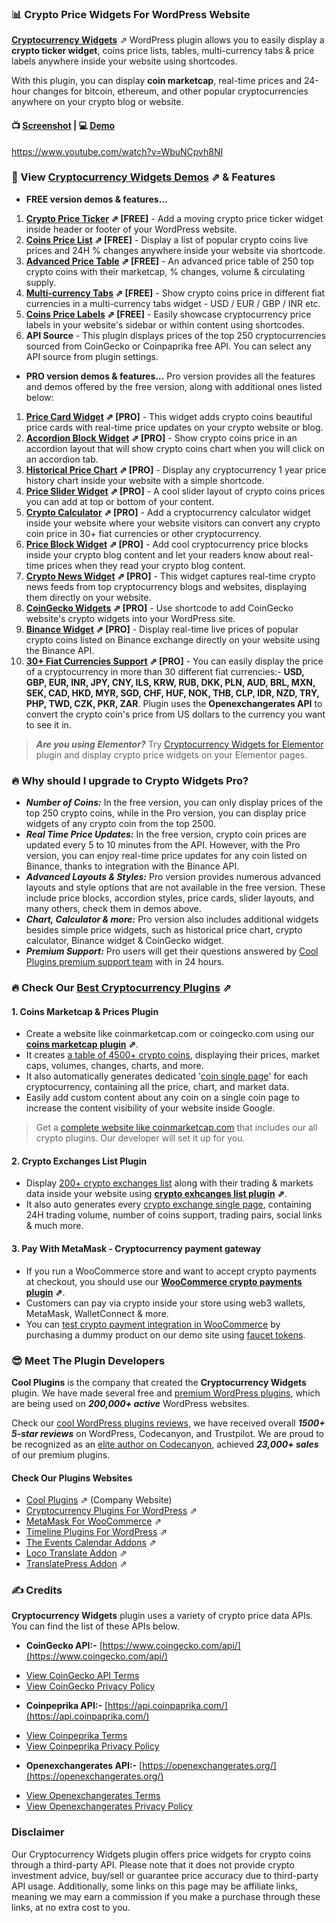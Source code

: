 
### 📊 Crypto Price Widgets For WordPress Website

**[Cryptocurrency Widgets](https://cryptocurrencyplugins.com/wordpress-plugin/cryptocurrency-widgets-pro/?utm_source=ccpw_plugin&utm_medium=readme&utm_campaign=get-pro&utm_content=crypto-widgets "WordPress plugin to add crypto price widgets inside your website.")** ⇗ WordPress plugin allows you to easily display a **crypto ticker widget**, coins price lists, tables, multi-currency tabs & price labels anywhere inside your website using shortcodes.

With this plugin, you can display **coin marketcap**, real-time prices and 24-hour changes for bitcoin, ethereum, and other popular cryptocurrencies anywhere on your crypto blog or website.

#### 📺 [Screenshot](#screenshots "View plugin screenshots.") | 💻 [Demo](https://cryptocurrencyplugins.com/demo/cryptocurrency-widgets-pro/?utm_source=ccpw_plugin&utm_medium=readme&utm_campaign=demo&utm_content=demo "View plugin demos.")

https://www.youtube.com/watch?v=WbuNCpvh8NI


### 👀 View [Cryptocurrency Widgets Demos](https://cryptocurrencyplugins.com/demo/cryptocurrency-widgets-pro/?utm_source=ccpw_plugin&utm_medium=readme&utm_campaign=demo&utm_content=demo-h3 "All demos of plugin.") ⇗ & Features

* **FREE version demos & features...**
 1. **[Crypto Price Ticker](https://cryptocurrencyplugins.com/demo/cryptocurrency-widgets-pro/crypto-price-ticker-widget/?utm_source=ccpw_plugin&utm_medium=readme&utm_campaign=demo&utm_content=ticker "View crypto price ticker widget demo.") ⇗ [FREE]** -
Add a moving crypto price ticker widget inside header or footer of your WordPress website.
 2. **[Coins Price List](https://cryptocurrencyplugins.com/demo/cryptocurrency-widgets-pro/crypto-price-list-widget/?utm_source=ccpw_plugin&utm_medium=readme&utm_campaign=demo&utm_content=list "View cryptocurrencies price list widget demo.") ⇗ [FREE]** -
Display a list of popular crypto coins live prices and 24H % changes anywhere inside your website via shortcode.
 3. **[Advanced Price Table](https://cryptocurrencyplugins.com/demo/cryptocurrency-widgets-pro/crypto-price-table-widget/?utm_source=ccpw_plugin&utm_medium=readme&utm_campaign=demo&utm_content=table "View cryptocurrencies prices advanced table widget demo.") ⇗ [FREE]** -
An advanced price table of 250 top crypto coins with their marketcap, % changes, volume & circulating supply.
 4. **[Multi-currency Tabs](https://cryptocurrencyplugins.com/demo/cryptocurrency-widgets-pro/multicurrency-tabs-widget/?utm_source=ccpw_plugin&utm_medium=readme&utm_campaign=demo&utm_content=tabs "View multi-currency tabs widget demo.") ⇗ [FREE]** -
Show crypto coins price in different fiat currencies in a multi-currency tabs widget - USD / EUR / GBP / INR etc.
 5. **[Coins Price Labels](https://cryptocurrencyplugins.com/demo/cryptocurrency-widgets-pro/crypto-price-label-widget/?utm_source=ccpw_plugin&utm_medium=readme&utm_campaign=demo&utm_content=labels "View coins price labels widget demo.") ⇗ [FREE]** -
Easily showcase cryptocurrency price labels in your website's sidebar or within content using shortcodes.
 6. **API Source** - This plugin displays prices of the top 250 cryptocurrencies sourced from CoinGecko or Coinpaprika free API. You can select any API source from plugin settings.

* **PRO version demos & features...**
Pro version provides all the features and demos offered by the free version, along with additional ones listed below:
 1. **[Price Card Widget](https://cryptocurrencyplugins.com/demo/cryptocurrency-widgets-pro/crypto-price-card-widget/?utm_source=ccpw_plugin&utm_medium=readme&utm_campaign=demo&utm_content=card "View crypto price card widget demo.") ⇗ [PRO]** -
This widget adds crypto coins beautiful price cards with real-time price updates on your crypto website or blog.
 2. **[Accordion Block Widget](https://cryptocurrencyplugins.com/demo/cryptocurrency-widgets-pro/crypto-price-accordion-widget/?utm_source=ccpw_plugin&utm_medium=readme&utm_campaign=demo&utm_content=accordion "View crypto accordion block widget demo.") ⇗ [PRO]** -
Show crypto coins price in an accordion layout that will show crypto coins chart when you will click on an accordion tab.
 3. **[Historical Price Chart](https://cryptocurrencyplugins.com/demo/cryptocurrency-widgets-pro/crypto-price-chart-widget/?utm_source=ccpw_plugin&utm_medium=readme&utm_campaign=demo&utm_content=chart "View crypto coin historical price chart demo.") ⇗ [PRO]** -
Display any cryptocurrency 1 year price history chart inside your website with a simple shortcode.
 4. **[Price Slider Widget](https://cryptocurrencyplugins.com/demo/cryptocurrency-widgets-pro/crypto-price-slider-widget/?utm_source=ccpw_plugin&utm_medium=readme&utm_campaign=demo&utm_content=slider "View crypto price slider widget demo.") ⇗ [PRO]** -
A cool slider layout of crypto coins prices you can add at top or bottom of your content.
 5. **[Crypto Calculator](https://cryptocurrencyplugins.com/demo/cryptocurrency-widgets-pro/crypto-calculator-widget/?utm_source=ccpw_plugin&utm_medium=readme&utm_campaign=demo&utm_content=calculator "View cryptocurrency calculator widget demo.") ⇗ [PRO]** -
Add a cryptocurrency calculator widget inside your website where your website visitors can convert any crypto coin price in 30+ fiat currencies or other cryptocurrency.
 6. **[Price Block Widget](https://cryptocurrencyplugins.com/demo/cryptocurrency-widgets-pro/crypto-price-block-widget/?utm_source=ccpw_plugin&utm_medium=readme&utm_campaign=demo&utm_content=block "View crypto price block widget demo.") ⇗ [PRO]** -
Add cool cryptocurrency price blocks inside your crypto blog content and let your readers know about real-time prices when they read your crypto blog content.
 7. **[Crypto News Widget](https://cryptocurrencyplugins.com/demo/cryptocurrency-widgets-pro/crypto-news-widget/?utm_source=ccpw_plugin&utm_medium=readme&utm_campaign=demo&utm_content=news "View crypto news feed widget demo.") ⇗ [PRO]** -
This widget captures real-time crypto news feeds from top cryptocurrency blogs and websites, displaying them directly on your website.
 8. **[CoinGecko Widgets](https://cryptocurrencyplugins.com/demo/cryptocurrency-widgets-pro/coingecko-widgets/?utm_source=ccpw_plugin&utm_medium=readme&utm_campaign=demo&utm_content=coingecko "View CoinGecko widgets demo.") ⇗ [PRO]** -
Use shortcode to add CoinGecko website's crypto widgets into your WordPress site.
 9. **[Binance Widget](https://cryptocurrencyplugins.com/demo/cryptocurrency-widgets-pro/binance-widget/?utm_source=ccpw_plugin&utm_medium=readme&utm_campaign=demo&utm_content=binance "View Binance widget demo.") ⇗ [PRO]** -
Display real-time live prices of popular crypto coins listed on Binance exchange directly on your website using the Binance API.
 10. **[30+ Fiat Currencies Support](https://cryptocurrencyplugins.com/demo/cryptocurrency-widgets-pro/fiat-currencies-support/?utm_source=ccpw_plugin&utm_medium=readme&utm_campaign=demo&utm_content=fiat "Display crypto price in EUR, GBP, INR & more") ⇗ [PRO]** -
You can easily display the price of a cryptocurrency in more than 30 different fiat currencies:- **USD, GBP, EUR, INR, JPY, CNY, ILS, KRW, RUB, DKK, PLN, AUD, BRL, MXN, SEK, CAD, HKD, MYR, SGD, CHF, HUF, NOK, THB, CLP, IDR, NZD, TRY, PHP, TWD, CZK, PKR, ZAR**. Plugin uses the **Openexchangerates API** to convert the crypto coin's price from US dollars to the currency you want to see it in.

> ***Are you using Elementor?*** Try [Cryptocurrency Widgets for Elementor](https://wordpress.org/plugins/cryptocurrency-widgets-for-elementor/ "Cryptocurrency price widgets plugin for Elementor.") plugin and display crypto price widgets on your Elementor pages.

### 🔥 Why should I upgrade to Crypto Widgets Pro?

* ***Number of Coins:*** In the free version, you can only display prices of the top 250 crypto coins, while in the Pro version, you can display price widgets of any crypto coin from the top 2500.
* ***Real Time Price Updates:*** In the free version, crypto coin prices are updated every 5 to 10 minutes from the API. However, with the Pro version, you can enjoy real-time price updates for any coin listed on Binance, thanks to integration with the Binance API.
* ***Advanced Layouts & Styles:*** Pro version provides numerous advanced layouts and style options that are not available in the free version. These include price blocks, accordion styles, price cards, slider layouts, and many others, check them in demos above.
* ***Chart, Calculator & more:*** Pro version also includes additional widgets besides simple price widgets, such as historical price chart, crypto calculator, Binance widget & CoinGecko widget.
* ***Premium Support:*** Pro users will get their questions answered by [Cool Plugins premium support team](https://coolplugins.net/support/?utm_source=ccpw_plugin&utm_medium=readme&utm_campaign=support&utm_content=why-pro "WordPress plugin support.") with in 24 hours.

### 🔥 Check Our [Best Cryptocurrency Plugins](https://cryptocurrencyplugins.com/best-crypto-plugins-for-wordpress/?utm_source=ccpw_plugin&utm_medium=readme&utm_campaign=best-plugins&utm_content=best-plugins-h3 "Best cryptocurrency plugins for WordPress") ⇗

#### 1. Coins Marketcap & Prices Plugin

* Create a website like coinmarketcap.com or coingecko.com using our **[coins marketcap plugin](https://cryptocurrencyplugins.com/wordpress-plugin/coins-marketcap/?utm_source=ccpw_plugin&utm_medium=readme&utm_campaign=get-pro-cmc&utm_content=best-plugins) ⇗**.
* It creates [a table of 4500+ crypto coins](https://cryptocurrencyplugins.com/demo/coins-marketcap/4500-crypto-coins-table/?utm_source=ccpw_plugin&utm_medium=readme&utm_campaign=demo-cmc&utm_content=best-plugins), displaying their prices, market caps, volumes, changes, charts, and more.
* It also automatically generates dedicated '[coin single page](https://cryptocurrencyplugins.com/coin/BTC/bitcoin/?utm_source=ccpw_plugin&utm_medium=readme&utm_campaign=demo-cmc-single&utm_content=best-plugins)' for each cryptocurrency, containing all the price, chart, and market data.
* Easily add custom content about any coin on a single coin page to increase the content visibility of your website inside Google.

> Get a [complete website like coinmarketcap.com](https://cryptocurrencyplugins.com/coinmarketcap-clone-website/?utm_source=ccpw_plugin&utm_medium=readme&utm_campaign=cmc-clone&utm_content=best-plugins) that includes our all crypto plugins. Our developer will set it up for you.

#### 2. Crypto Exchanges List Plugin

* Display [200+ crypto exchanges list](https://cryptocurrencyplugins.com/demo/cryptocurrency-exchanges-list-pro/best-crypto-exchanges-list?utm_source=ccpw_plugin&utm_medium=readme&utm_campaign=demo-celp&utm_content=best-plugins) along with their trading & markets data inside your website using **[crypto exhcanges list plugin](https://cryptocurrencyplugins.com/wordpress-plugin/cryptocurrency-exchanges-list-pro/?utm_source=ccpw_plugin&utm_medium=readme&utm_campaign=get-pro-celp&utm_content=best-plugins) ⇗**.
* It also auto generates every [crypto exchange single page](https://cryptocurrencyplugins.com/crypto-exchange/binance/?utm_source=ccpw_plugin&utm_medium=readme&utm_campaign=demo-celp-single&utm_content=best-plugins), containing 24H trading volume, number of coins support, trading pairs, social links & much more.

#### 3. Pay With MetaMask - Cryptocurrency payment gateway

* If you run a WooCommerce store and want to accept crypto payments at checkout, you should use our **[WooCommerce crypto payments plugin](https://paywithcryptocurrency.net?utm_source=ccpw_plugin&utm_medium=readme&utm_campaign=get-pro-mmask&utm_content=best-plugins) ⇗**.
* Customers can pay via crypto inside your store using web3 wallets, MetaMask, WalletConnect & more.
* You can [test crypto payment integration in WooCommerce](https://paywithcryptocurrency.net/wordpress-plugin/test-cryptocurrency-payment/?utm_source=ccpw_plugin&utm_medium=readme&utm_campaign=demo-mmask&utm_content=best-plugins) by purchasing a dummy product on our demo site using [faucet tokens](https://paywithcryptocurrency.net/plugin-features/test-networks-and-tokens/?utm_source=ccpw_plugin&utm_medium=readme&utm_campaign=test-tokens-mmask&utm_content=best-plugins).

### 😎 Meet The Plugin Developers

**Cool Plugins** is the company that created the **Cryptocurrency Widgets** plugin. We have made several free and [premium WordPress plugins](https://coolplugins.net/products/?utm_source=ccpw_plugin&utm_medium=readme&utm_campaign=all-plugins&utm_content=coolplugins "Check all WordPress plugins developed by Cool Plugins."), which are being used on ***200,000+ active*** WordPress websites.

Check our [cool WordPress plugins reviews](https://coolplugins.net/reviews/?utm_source=ccpw_plugin&utm_medium=readme&utm_campaign=plugins-reviews&utm_content=coolplugins "Reviews of all WordPress plugins developed by Cool Plugins team."), we have received overall ***1500+ 5-star reviews*** on WordPress, Codecanyon, and Trustpilot. We are proud to be recognized as an [elite author on Codecanyon](https://codecanyon.net/user/coolplugins "Codecanyon Elite Author Profile"), achieved ***23,000+ sales*** of our premium plugins.

#### Check Our Plugins Websites

* [Cool Plugins](https://coolplugins.net/?utm_source=ccpw_plugin&utm_medium=readme&utm_campaign=homepage&utm_content=our-sites) ⇗ (Company Website)
* [Cryptocurrency Plugins For WordPress](https://cryptocurrencyplugins.com/best-crypto-plugins-for-wordpress/?utm_source=ccpw_plugin&utm_medium=readme&utm_campaign=best-plugins&utm_content=our-sites) ⇗
* [MetaMask For WooCommerce](https://paywithcryptocurrency.net/wordpress-plugin/pay-with-metamask-for-woocommerce-pro/?utm_source=ccpw_plugin&utm_medium=readme&utm_campaign=get-pro&utm_content=our-sites) ⇗
* [Timeline Plugins For WordPress](https://cooltimeline.com/best-timeline-plugins-for-wordpress/?utm_source=ccpw_plugin&utm_medium=readme&utm_campaign=best-plugins&utm_content=our-sites) ⇗
* [The Events Calendar Addons](https://eventscalendaraddons.com/plugins/?utm_source=ccpw_plugin&utm_medium=readme&utm_campaign=best-plugins&utm_content=our-sites) ⇗
* [Loco Translate Addon](https://locoaddon.com?utm_source=ccpw_plugin&utm_medium=readme&utm_campaign=homepage&utm_content=our-sites) ⇗
* [TranslatePress Addon](https://coolplugins.net/product/automatic-translate-addon-for-translatepress-pro/?utm_source=ccpw_plugin&utm_medium=readme&utm_campaign=get-pro-atatp&utm_content=our-sites) ⇗

### ✍ Credits

**Cryptocurrency Widgets** plugin uses a variety of crypto price data APIs. You can find the list of these APIs below.

* **CoinGecko API:-** [https://www.coingecko.com/api/](https://www.coingecko.com/api/)
 - [View CoinGecko API Terms](https://www.coingecko.com/en/api_terms)
 - [View CoinGecko Privacy Policy](https://www.coingecko.com/en/privacy)

* **Coinpeprika API:-** [https://api.coinpaprika.com/](https://api.coinpaprika.com/)
 - [View Coinpeprika Terms](https://coinpaprika.com/terms-of-use/)
 - [View Coinpeprika Privacy Policy](https://coinpaprika.com/privacy-policy/)

* **Openexchangerates API:-** [https://openexchangerates.org/](https://openexchangerates.org/)
 - [View Openexchangerates Terms](https://openexchangerates.org/terms)
 - [View Openexchangerates Privacy Policy](https://openexchangerates.org/privacy)

### Disclaimer

Our Cryptocurrency Widgets plugin offers price widgets for crypto coins through a third-party API. Please note that it does not provide crypto investment advice, buy/sell or guarantee price accuracy due to third-party API usage. Additionally, some links on this page may be affiliate links, meaning we may earn a commission if you make a purchase through these links, at no extra cost to you.
